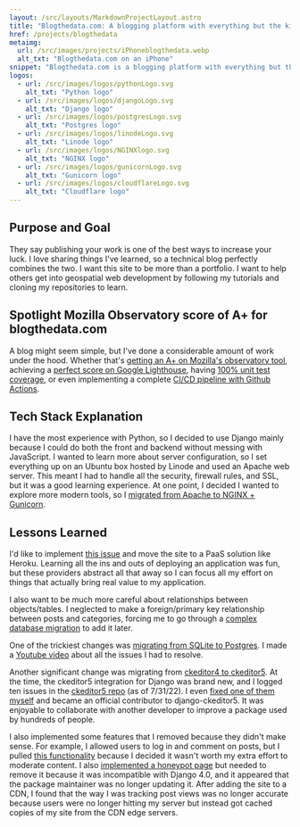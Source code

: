 ```yaml
---
layout: /src/layouts/MarkdownProjectLayout.astro
title: "Blogthedata.com: A blogging platform with everything but the kitchen sink."
href: /projects/blogthedata
metaimg: 
  url: /src/images/projects/iPhoneblogthedata.webp
  alt_txt: "Blogthedata.com on an iPhone"
snippet: "Blogthedata.com is a blogging platform with everything but the kitchen sink. It is a full-stack web application that I built from scratch using the Django web framework and a variety of other technologies."
logos:
  - url: /src/images/logos/pythonLogo.svg
    alt_txt: "Python logo"
  - url: /src/images/logos/djangoLogo.svg
    alt_txt: "Django logo"
  - url: /src/images/logos/postgresLogo.svg
    alt_txt: "Postgres logo"
  - url: /src/images/logos/linodeLogo.svg
    alt_txt: "Linode logo"
  - url: /src/images/logos/NGINXlogo.svg
    alt_txt: "NGINX logo"
  - url: /src/images/logos/gunicornLogo.svg
    alt_txt: "Gunicorn logo"
  - url: /src/images/logos/cloudflareLogo.svg
    alt_txt: "Cloudflare logo"
---
```


## Purpose and Goal

They say publishing your work is one of the best ways to increase your luck. I love sharing things I've learned, so a technical blog perfectly combines the two. I want this site to be more than a portfolio. I want to help others get into geospatial web development by following my tutorials and cloning my repositories to learn.

## Spotlight Mozilla Observatory score of A+ for blogthedata.com

A blog might seem simple, but I've done a considerable amount of work under the hood. Whether that's [getting an A+ on Mozilla's observatory tool](https://blogthedata.com/post/how-to-get-a-perfect-mozilla-observatory-score/), achieving a [perfect score on Google Lighthouse](https://blogthedata.com/post/google-lighthouse-perfect-score/), having [100% unit test coverage](https://blogthedata.com/post/how-to-get-100-percent-unit-test-coverage/), or even implementing a complete [CI/CD pipeline with Github Actions](https://blogthedata.com/post/implement-continuous-integration-github-actions/).

## Tech Stack Explanation

I have the most experience with Python, so I decided to use Django mainly because I could do both the front and backend without messing with JavaScript. I wanted to learn more about server configuration, so I set everything up on an Ubuntu box hosted by Linode and used an Apache web server. This meant I had to handle all the security, firewall rules, and SSL, but it was a good learning experience. At one point, I decided I wanted to explore more modern tools, so I [migrated from Apache to NGINX + Gunicorn](https://blogthedata.com/post/Migrating-from-apache-to-Nginx-Gunicorn/).

## Lessons Learned

I'd like to implement [this issue](https://github.com/jsolly/blogthedata/issues/137) and move the site to a PaaS solution like Heroku. Learning all the ins and outs of deploying an application was fun, but these providers abstract all that away so I can focus all my effort on things that actually bring real value to my application.

I also want to be much more careful about relationships between objects/tables. I neglected to make a foreign/primary key relationship between posts and categories, forcing me to go through a [complex database migration](https://blogthedata.com/post/UI-enhancement-leads-to-major-architecture-changes/) to add it later. 

One of the trickiest changes was [migrating from SQLite to Postgres](https://blogthedata.com/post/migrating-to-postgres-from-sqllite/). I made a [Youtube video](https://www.youtube.com/watch?v=Y2g5nUnZpNc&t=3s) about all the issues I had to resolve.

Another significant change was migrating from [ckeditor4 to ckeditor5](https://blogthedata.com/post/migrating-to-ckeditor-5/). At the time, the ckeditor5 integration for Django was brand new, and I logged ten issues in the [ckeditor5 repo](https://github.com/hvlads/django-ckeditor-5/issues?q=is%3Aissue+is%3Aclosed+author%3Ajsolly) (as of 7/31/22). I even [fixed one of them myself](https://github.com/hvlads/django-ckeditor-5/pull/71) and became an official contributor to django-ckeditor5. It was enjoyable to collaborate with another developer to improve a package used by hundreds of people.

I also implemented some features that I removed because they didn't make sense. For example, I allowed users to log in and comment on posts, but I pulled [this functionality](https://github.com/jsolly/blogthedata/pull/77) because I decided it wasn't worth my extra effort to moderate content. I also [implemented a honeypot page](https://blogthedata.com/post/admin-honeypot-page-to-catch-hackers/) but needed to remove it because it was incompatible with Django 4.0, and it appeared that the package maintainer was no longer updating it. After adding the site to a CDN, I found that the way I was tracking post views was no longer accurate because users were no longer hitting my server but instead got cached copies of my site from the CDN edge servers. 


